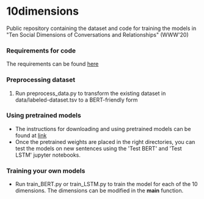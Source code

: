 # 10dimensions
Public repository containing the dataset and code for training the models in "Ten Social Dimensions of Conversations and Relationships" (WWW'20)

### Requirements for code
The requirements can be found [here](requirements.txt)

### Preprocessing dataset

1. Run preprocess_data.py to transform the existing dataset in data/labeled-dataset.tsv to a BERT-friendly form

### Using pretrained models
- The instructions for downloading and using pretrained models can be found at [link](weights/README.md)
- Once the pretrained weights are placed in the right directories, you can test the models on new sentences using the 'Test BERT' and 'Test LSTM' jupyter notebooks.

### Training your own models
- Run train_BERT.py or train_LSTM.py to train the model for each of the 10 dimensions. The dimensions can be modified in the __main__ function.